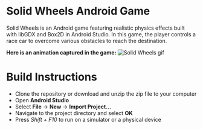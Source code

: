 # Solid Wheels Android Game
Solid Wheels is an Android game featuring realistic physics effects built with libGDX and Box2D in Android Studio.
In this game, the player controls a race car to overcome various obstacles to reach the destination.

**Here is an animation captured in the game:**
![Solid Wheels gif](https://github.com/tonyzhang617/Solid-Wheels/demo/demo.gif)

# Build Instructions
- Clone the repository or download and unzip the zip file to your computer
- Open **Android Studio**
- Select **File** -> **New** -> **Import Project...**
- Navigate to the project directory and select **OK**
- Press *Shift + F10* to run on a simulator or a physical device
